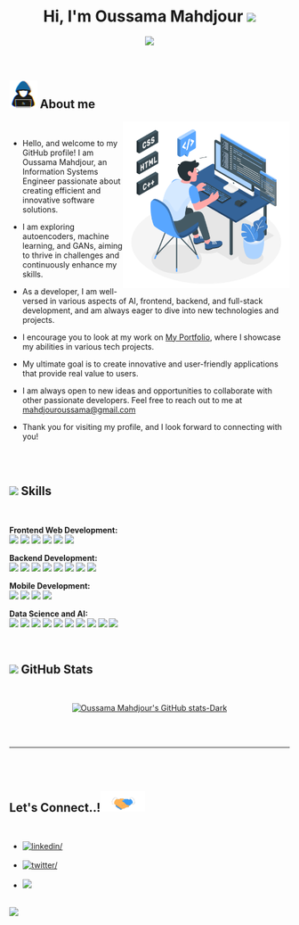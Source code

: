 <h1 align="center"><b>Hi, I'm Oussama Mahdjour </b><img src="https://media.giphy.com/media/hvRJCLFzcasrR4ia7z/giphy.gif" width="35"></h1>

<p align="center">
  <img src="https://readme-typing-svg.herokuapp.com?font=Time+New+Roman&color=cyan&size=25&center=true&vCenter=true&width=600&height=100&lines=Welcome+to+my+GitHub+space!;An+Information+Systems+Engineer+from+Algeria;a+Passionate+about+Technology+and+Innovation">
</p>

<br>

## <picture><img src = "./about_me.gif" width = 50px></picture> **About me**

<picture>
  <source media="(max-width: 767px)" srcset="">
  <img align="right" alt="" src="./programming.svg" width=300px>
</picture>

<br>

- Hello, and welcome to my GitHub profile! I am Oussama Mahdjour, an Information Systems Engineer passionate about creating efficient and innovative software solutions.

- I am exploring autoencoders, machine learning, and GANs, aiming to thrive in challenges and continuously enhance my skills.

- As a developer, I am well-versed in various aspects of AI, frontend, backend, and full-stack development, and am always eager to dive into new technologies and projects.

- I encourage you to look at my work on [My Portfolio](https://mahdjouroussama.github.io/Portfolio/), where I showcase my abilities in various tech projects.

- My ultimate goal is to create innovative and user-friendly applications that provide real value to users.

- I am always open to new ideas and opportunities to collaborate with other passionate developers. Feel free to reach out to me at <a href="mailto:mahdjouroussama@gmail.com">mahdjouroussama@gmail.com</a>

- Thank you for visiting my profile, and I look forward to connecting with you!

<br><br>



## <img src="https://media2.giphy.com/media/QssGEmpkyEOhBCb7e1/giphy.gif?cid=ecf05e47a0n3gi1bfqntqmob8g9aid1oyj2wr3ds3mg700bl&rid=giphy.gif" width ="25"><b> Skills</b>
<br>

<!-- Frontend Web Development -->
<p align="left">
  <b>Frontend Web Development:</b><br>
  <img src="https://img.shields.io/badge/TypeScript-3178C6?style=for-the-badge&logo=typescript&logoColor=white">
  <img src="https://img.shields.io/badge/React.js-61DAFB?style=for-the-badge&logo=react&logoColor=black">
  <img src="https://img.shields.io/badge/HTML5-E34F26?style=for-the-badge&logo=html5&logoColor=white">
  <img src="https://img.shields.io/badge/CSS3-1572B6?style=for-the-badge&logo=css3&logoColor=white">
  <img src="https://img.shields.io/badge/Tailwind_CSS-38B2AC?style=for-the-badge&logo=tailwind-css&logoColor=white">
  <img src="https://img.shields.io/badge/JavaScript-F7DF1E?style=for-the-badge&logo=javascript&logoColor=black">
</p>

<!-- Backend Development -->
<p align="left">
  <b>Backend Development:</b><br>
  <img src="https://img.shields.io/badge/Node.js-43853D?style=for-the-badge&logo=node-dot-js&logoColor=white">
  <img src="https://img.shields.io/badge/MongoDB-47A248?style=for-the-badge&logo=mongodb&logoColor=white">
  <img src="https://img.shields.io/badge/Firebase-FFCA28?style=for-the-badge&logo=firebase&logoColor=black">
  <img src="https://img.shields.io/badge/MySQL-4479A1?style=for-the-badge&logo=mysql&logoColor=white">
  <img src="https://img.shields.io/badge/Oracle_DB-F80000?style=for-the-badge&logo=oracle&logoColor=black">
<img src="https://img.shields.io/badge/REST_API-009688?style=for-the-badge">
<img src="https://img.shields.io/badge/SQL-4169E1?style=for-the-badge">
<img src="https://img.shields.io/badge/NoSQL-000000?style=for-the-badge">

</p>

<!-- Mobile Development -->
<p align="left">
  <b>Mobile Development:</b><br>
  <img src="https://img.shields.io/badge/Java-007396?style=for-the-badge&logo=java&logoColor=white">
  <img src="https://img.shields.io/badge/Android_Studio-000000?style=for-the-badge&logo=android-studio&logoColor=white">
<img src="https://img.shields.io/badge/XML-000000?style=for-the-badge">
<img src="https://img.shields.io/badge/SQLite-003B57?style=for-the-badge">

</p>

<!-- Data Science and AI -->
<p align="left">
  <b>Data Science and AI:</b><br>
  <img src="https://img.shields.io/badge/Python-3776AB?style=for-the-badge&logo=python&logoColor=white">
  <img src="https://img.shields.io/badge/Keras-D00000?style=for-the-badge&logo=keras&logoColor=white">
  <img src="https://img.shields.io/badge/OpenCV-5C3EE8?style=for-the-badge&logo=opencv&logoColor=white">
  <img src="https://img.shields.io/badge/TensorFlow-FF6F00?style=for-the-badge&logo=TensorFlow&logoColor=white">
  <img src="https://img.shields.io/badge/PyTorch-EE4C2C?style=for-the-badge&logo=PyTorch&logoColor=white">
  <img src="https://img.shields.io/badge/Pandas-150458?style=for-the-badge&logo=pandas&logoColor=white">
  <img src="https://img.shields.io/badge/NumPy-013243?style=for-the-badge&logo=numpy&logoColor=white">
  <img src="https://img.shields.io/badge/Matplotlib-FF6347?style=for-the-badge">
  <img src="https://img.shields.io/badge/Scikit_Learn-F7931E?style=for-the-badge&logo=scikit-learn&logoColor=white">
  <img src="https://img.shields.io/badge/Seaborn-000000?style=for-the-badge">
</p>

<br>

## <img src="https://media.giphy.com/media/iY8CRBdQXODJSCERIr/giphy.gif" width="35"><b> GitHub Stats </b>
<br>

<div align="center">

[![Oussama Mahdjour's GitHub stats-Dark](https://github-readme-stats.vercel.app/api?username=mahdjourOussama&show_icons=true&theme=dark#gh-dark-mode-only)](https://github.com/mahdjourOussama)

</div>

<br>
<br>

-----

<br>
<br>

## <b> Let's Connect..!</b><img src="./handshake.gif" width ="80">
<br>
<div align='left'>

<ul>

<li>
<a href="https://linkedin.com/in/oussamamahdjour" target="_blank">
<img src="https://img.shields.io/badge/linkedin:  OussamaMahdjour-0077B5.svg?color=405DE6&style=for-the-badge&logo=linkedin&logoColor=white" alt=linkedin/>
</a>
</li>

<br>

<li>
<a href="https://twitter.com/oussama_mahdjour" target="_blank">
<img src="https://img.shields.io/badge/twitter:  mahdjourOussama-%2300acee.svg?color=1DA1F2&style=for-the-badge&logo=twitter&logoColor=white" alt=twitter/>
</a>
</li>

<br>

<li>
<a href="mailto:mahdjouroussama@gmail.com" target="_blank">
<img src="https://img.shields.io/badge/gmail:  mahdjourOussama-%23EA4335.svg?style=for-the-badge&logo=gmail&logoColor=white" t=mail/>
</a>
</li>
	
</ul>
</div>

<br>
<img src="https://user-images.githubusercontent.com/73097560/115834477-dbab4500-a447-11eb-908a-139a6edaec5c.gif">
<br>

